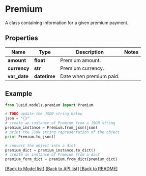 # Premium

A class containing information for a given premium payment.

## Properties
Name | Type | Description | Notes
------------ | ------------- | ------------- | -------------
**amount** | **float** | Premium amount. | 
**currency** | **str** | Premium currency. | 
**var_date** | **datetime** | Date when premium paid. | 

## Example

```python
from lusid.models.premium import Premium

# TODO update the JSON string below
json = "{}"
# create an instance of Premium from a JSON string
premium_instance = Premium.from_json(json)
# print the JSON string representation of the object
print Premium.to_json()

# convert the object into a dict
premium_dict = premium_instance.to_dict()
# create an instance of Premium from a dict
premium_form_dict = premium.from_dict(premium_dict)
```
[[Back to Model list]](../README.md#documentation-for-models) [[Back to API list]](../README.md#documentation-for-api-endpoints) [[Back to README]](../README.md)


